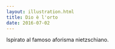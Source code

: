 ```yaml
---
layout: illustration.html
title: Dio è l'orto
date: 2016-07-02
---
```


Ispirato al famoso aforisma nietzschiano.
